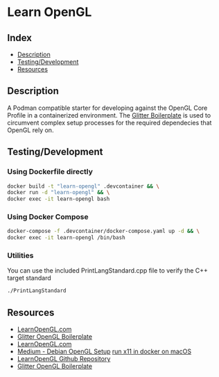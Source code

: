 # Learn OpenGL

## Index
- [Description](#description)
- [Testing/Development](#testingdevelopment)
- [Resources](#resources)

## Description
A Podman compatible starter for developing against the OpenGL Core Profile in a containerized environment.
The [Glitter Boilerplate](https://github.com/Polytonic/Glitter) is used to circumvent complex setup processes for the required dependecies that OpenGL rely on.

## Testing/Development

### Using Dockerfile directly
```bash
docker build -t "learn-opengl" .devcontainer && \
docker run -d "learn-opengl" && \
docker exec -it learn-opengl bash
```

### Using Docker Compose
```bash
docker-compose -f .devcontainer/docker-compose.yaml up -d && \
docker exec -it learn-opengl /bin/bash
```

### Utilities
You can use the included PrintLangStandard.cpp file to verify the C++ target standard
```bash
./PrintLangStandard
```

## Resources
- [LearnOpenGL.com](https://learnopengl.com/Getting-started/OpenGL)
- [Glitter OpenGL Boilerplate](https://github.com/Polytonic/Glitter)
- [LearnOpenGL.com](https://learnopengl.com/Getting-started/OpenGL)
- [Medium - Debian OpenGL Setup](https://medium.com/geekculture/a-beginners-guide-to-setup-opengl-in-linux-debian-2bfe02ccd1e)
[run x11 in docker on macOS](https://gist.github.com/cschiewek/246a244ba23da8b9f0e7b11a68bf3285)
- [LearnOpenGL Github Repository](https://github.com/JoeyDeVries/LearnOpenGL)
- [Glitter OpenGL Boilerplate](https://github.com/Polytonic/Glitter)